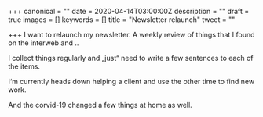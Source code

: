 +++
canonical = ""
date = 2020-04-14T03:00:00Z
description = ""
draft = true
images = []
keywords = []
title = "Newsletter relaunch"
tweet = ""

+++
I want to relaunch my newsletter. A weekly review of things that I found on the interweb and ..

I collect things regularly and „just“ need to write a few sentences to each of the items.

I‘m currently heads down helping a client and use the other time to find new work. 

And the corvid-19 changed a few things at home as well.